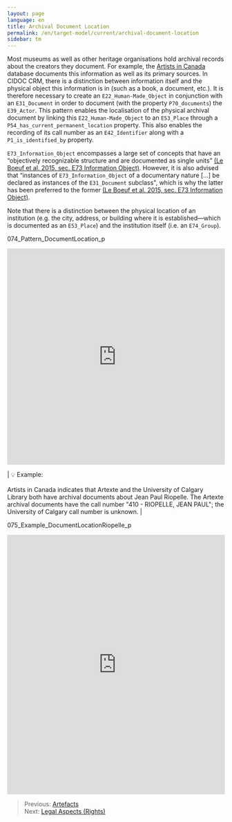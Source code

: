 ```yaml
---
layout: page
language: en
title: Archival Document Location
permalink: /en/target-model/current/archival-document-location
sidebar: tm
---
```

<!-- [Back to the Table of Contents](/collections-model_modele-collections/en/target-model/current/information#table-of-contents)
 -->


Most museums as well as other heritage organisations hold archival records about the creators they document. For example, the [Artists in Canada](https://app.pch.gc.ca/application/aac-aic/description-about.app?lang=en) database documents this information as well as its primary sources. In CIDOC CRM, there is a distinction between information itself and the physical object this information is in (such as a book, a document, etc.). It is therefore necessary to create  an `E22_Human-Made_Object` in conjunction with an `E31_Document` in order to document (with the property `P70_documents`) the `E39_Actor`. This pattern enables the localisation of the physical archival document by linking this `E22_Human-Made_Object` to an `E53_Place` through a `P54_has_current_permanent_location` property. This also enables the recording of its call number as an `E42_Identifier` along with a `P1_is_identified_by` property. 

`E73_Information_Object` encompasses a large set of concepts that have an “objectively recognizable structure and are documented as single units” [(Le Boeuf et al. 2015, sec. E73 Information Object)](/collections-model_modele-collections/en/target-model/current/bibliography#le-boeuf-et-al-2015). However, it is also advised that “instances of `E73_Information_Object` of a documentary nature [...] be declared as instances of the `E31_Document` subclass", which is why the latter has been preferred to the former [(Le Boeuf et al. 2015, sec. E73 Information Object)](/collections-model_modele-collections/en/target-model/current/bibliography#le-boeuf-et-al-2015). 

Note that there is a distinction between the physical location of an institution (e.g. the city, address, or building where it is established—which is documented as an `E53_Place`) and the institution itself (i.e. an `E74_Group`). 

<a name="074_Pattern_DocumentLocation_p"></a>074_Pattern_DocumentLocation_p
<iframe frameborder="0" style="width:100%;height:500px;" src="https://viewer.diagrams.net/?target=blank&highlight=0000ff&edit=_blank&layers=1&nav=1&title=074_Pattern_DocumentLocation_p.drawio#Uhttps%3A%2F%2Fdrive.google.com%2Fuc%3Fid%3D1KHjjLjchjT6wIcKq8gZaY9FCjK6ItKr4%26export%3Ddownload"></iframe>


| 💡  Example:<br/><br/>Artists in Canada indicates that Artexte and the University of Calgary Library both have archival documents about Jean Paul Riopelle. The Artexte archival documents have the call number "410 - RIOPELLE, JEAN PAUL"; the University of Calgary call number is unknown. |

<a name="075_Example_DocumentLocationRiopelle_p"></a>075_Example_DocumentLocationRiopelle_p
<iframe frameborder="0" style="width:100%;height:600px;" src="https://viewer.diagrams.net/?target=blank&highlight=0000ff&edit=_blank&layers=1&nav=1&title=075_Example_DocumentLocationRiopelle_p.drawio#Uhttps%3A%2F%2Fdrive.google.com%2Fuc%3Fid%3D1xyt3QFP1G0blmWAjTEzOcI8NubU66AqG%26export%3Ddownload"></iframe>


> Previous: [Artefacts](/collections-model_modele-collections/en/target-model/current/artefacts)<br>Next: [Legal Aspects (Rights)](/collections-model_modele-collections/en/target-model/current/legal-aspects-rights)
